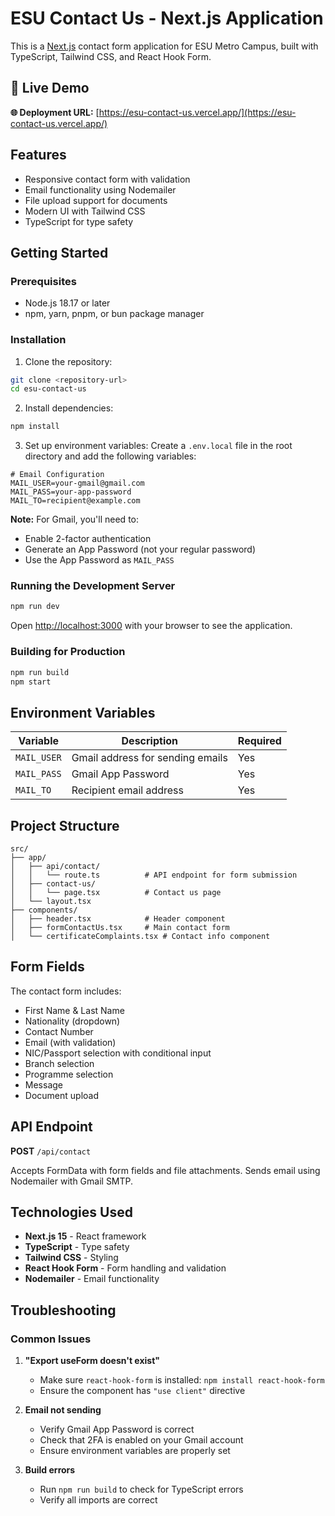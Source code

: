 # ESU Contact Us - Next.js Application

This is a [Next.js](https://nextjs.org) contact form application for ESU Metro Campus, built with TypeScript, Tailwind CSS, and React Hook Form.

## 🚀 Live Demo

**🌐 Deployment URL:** [https://esu-contact-us.vercel.app/](https://esu-contact-us.vercel.app/)

## Features

- Responsive contact form with validation
- Email functionality using Nodemailer
- File upload support for documents
- Modern UI with Tailwind CSS
- TypeScript for type safety

## Getting Started

### Prerequisites

- Node.js 18.17 or later
- npm, yarn, pnpm, or bun package manager

### Installation

1. Clone the repository:

```bash
git clone <repository-url>
cd esu-contact-us
```

2. Install dependencies:

```bash
npm install
```

3. Set up environment variables:
   Create a `.env.local` file in the root directory and add the following variables:

```env
# Email Configuration
MAIL_USER=your-gmail@gmail.com
MAIL_PASS=your-app-password
MAIL_TO=recipient@example.com
```

**Note:** For Gmail, you'll need to:

- Enable 2-factor authentication
- Generate an App Password (not your regular password)
- Use the App Password as `MAIL_PASS`

### Running the Development Server

```bash
npm run dev
```

Open [http://localhost:3000](http://localhost:3000) with your browser to see the application.

### Building for Production

```bash
npm run build
npm start
```

## Environment Variables

| Variable    | Description                      | Required |
| ----------- | -------------------------------- | -------- |
| `MAIL_USER` | Gmail address for sending emails | Yes      |
| `MAIL_PASS` | Gmail App Password               | Yes      |
| `MAIL_TO`   | Recipient email address          | Yes      |

## Project Structure

```
src/
├── app/
│   ├── api/contact/
│   │   └── route.ts          # API endpoint for form submission
│   ├── contact-us/
│   │   └── page.tsx          # Contact us page
│   └── layout.tsx
├── components/
│   ├── header.tsx            # Header component
│   ├── formContactUs.tsx     # Main contact form
│   └── certificateComplaints.tsx # Contact info component
```

## Form Fields

The contact form includes:

- First Name & Last Name
- Nationality (dropdown)
- Contact Number
- Email (with validation)
- NIC/Passport selection with conditional input
- Branch selection
- Programme selection
- Message
- Document upload

## API Endpoint

**POST** `/api/contact`

Accepts FormData with form fields and file attachments. Sends email using Nodemailer with Gmail SMTP.

## Technologies Used

- **Next.js 15** - React framework
- **TypeScript** - Type safety
- **Tailwind CSS** - Styling
- **React Hook Form** - Form handling and validation
- **Nodemailer** - Email functionality

## Troubleshooting

### Common Issues

1. **"Export useForm doesn't exist"**

   - Make sure `react-hook-form` is installed: `npm install react-hook-form`
   - Ensure the component has `"use client"` directive

2. **Email not sending**

   - Verify Gmail App Password is correct
   - Check that 2FA is enabled on your Gmail account
   - Ensure environment variables are properly set

3. **Build errors**
   - Run `npm run build` to check for TypeScript errors
   - Verify all imports are correct
